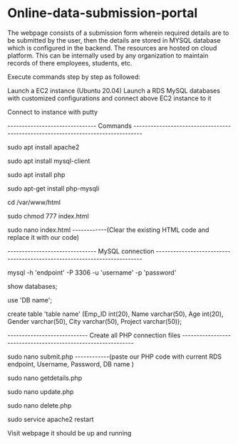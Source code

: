 # Online-data-submission-portal
The webpage consists of a submission form wherein required details are to be submitted by the user, then the details are stored in MYSQL database which is configured in the backend. The resources are hosted on cloud platform. This can be internally used by any organization to maintain records of there employees, students, etc.

Execute commands step by step as followed:

Launch a EC2 instance (Ubuntu 20.04)
Launch a RDS MySQL databases with customized configurations and connect above EC2 instance to it

Connect to instance with putty 


------------------------------- Commands ---------------------------------------------------------------------------------



sudo apt install apache2

sudo apt install mysql-client

sudo apt install php

sudo apt-get install php-mysqli

cd /var/www/html

sudo chmod 777 index.html

sudo nano index.html         ------------(Clear the existing HTML code and replace it with our code)


------------------------------- MySQL connection -------------------------------------------------------------------------

mysql -h 'endpoint' -P 3306 -u 'username' -p 'password'

show databases;

use 'DB name';

create table 'table name' (Emp_ID int(20), Name varchar(50), Age int(20), Gender varchar(50), City varchar(50), Project varchar(50));



---------------------------- Create all PHP connection files -------------------------------------------------------------

sudo nano submit.php        ------------(paste our PHP code with current RDS endpoint, Username, Password, DB name )

sudo nano getdetails.php

sudo nano update.php

sudo nano delete.php

sudo service apache2 restart

Visit webpage it should be up and running





